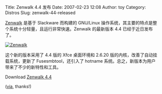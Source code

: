 Title: Zenwalk 4.4 发布
Date: 2007-02-23 12:08
Author: toy
Category: Distros
Slug: zenwalk-44-released

[Zenwalk](http://www.zenwalk.org/) 是基于 Slackware 而构建的 GNU/Linux
操作系统，其主要的特点是整个系统十分轻量，且运行非常快速。Zenwalk
的最新版本 4.4 已经于近日发布了。

[![Zenwalk](http://i.linuxtoy.org/i/2007/02/zenwalk_s.png)](http://i.linuxtoy.org/i/2007/02/zenwalk.png)

这个新的版本采用了 4.4 版的 Xfce 桌面环境和 2.6.20
版的内核，改善了自动挂载系统，更新了 Fusesmbtool，还引入了 hotname
系统。总之，新版本为用户带来了不少的新特性和工具。

Download [Zenwalk
4.4](http://www.zenwalk.org/modules/tinycontent/index.php?id=1)

([via](http://distrowatch.com/?newsid=04058), thanks!)
